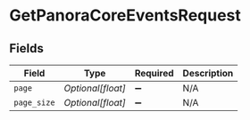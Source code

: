 # GetPanoraCoreEventsRequest


## Fields

| Field              | Type               | Required           | Description        |
| ------------------ | ------------------ | ------------------ | ------------------ |
| `page`             | *Optional[float]*  | :heavy_minus_sign: | N/A                |
| `page_size`        | *Optional[float]*  | :heavy_minus_sign: | N/A                |